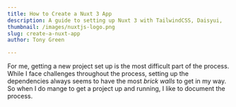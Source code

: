 ```yaml
---
title: How to Create a Nuxt 3 App
description: A guide to setting up Nuxt 3 with TailwindCSS, Daisyui,
thumbnail: /images/nuxtjs-logo.png
slug: create-a-nuxt-app
author: Tony Green

---
```


For me, getting a new project set up is the most difficult part of the process. While I face challenges throughout the 
process, setting up the dependencies always seems to have the most *brick walls* to get in my way. So when I do mange to get
a project up and running, I like to document the process.